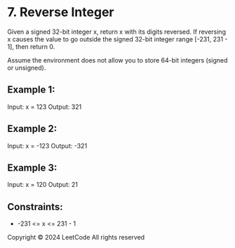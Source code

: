 # 7. Reverse Integer
Given a signed 32-bit integer x, return x with its digits reversed. If reversing x causes the value to go outside the signed 32-bit integer range [-231, 231 - 1], then return 0.

Assume the environment does not allow you to store 64-bit integers (signed or unsigned).

## Example 1:
Input: x = 123
Output: 321

## Example 2:
Input: x = -123
Output: -321

## Example 3:
Input: x = 120
Output: 21

## Constraints:
- -231 <= x <= 231 - 1

Copyright ©️ 2024 LeetCode All rights reserved
